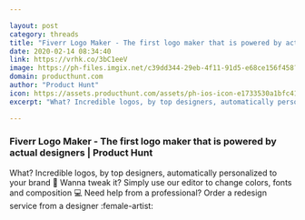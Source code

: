 ```yaml
---

layout: post
category: threads
title: "Fiverr Logo Maker - The first logo maker that is powered by actual designers"
date: 2020-02-14 08:34:40
link: https://vrhk.co/3bC1eeV
image: https://ph-files.imgix.net/c39dd344-29eb-4f11-91d5-e68ce156f458?auto=format&fit=crop&h=512&w=1024
domain: producthunt.com
author: "Product Hunt"
icon: https://assets.producthunt.com/assets/ph-ios-icon-e1733530a1bfc41080db8161823f1ef262cdbbc933800c0a2a706f70eb9c277a.png
excerpt: "What? Incredible logos, by top designers, automatically personalized to your brand :gem: Wanna tweak it? Simply use our editor to change colors, fonts and composition :computer: Need help from a professional? Order a redesign service from a designer :female-artist:"

---
```


### Fiverr Logo Maker - The first logo maker that is powered by actual designers | Product Hunt

What? Incredible logos, by top designers, automatically personalized to your brand :gem: Wanna tweak it? Simply use our editor to change colors, fonts and composition :computer: Need help from a professional? Order a redesign service from a designer :female-artist: